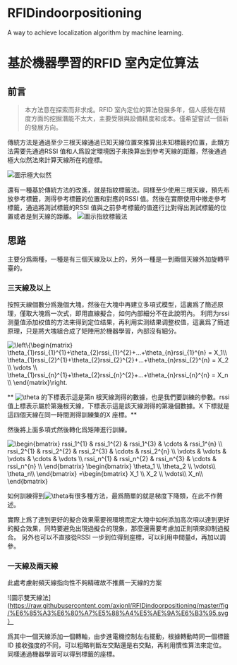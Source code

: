 # RFIDindoorpositioning
A way to achieve localization algorithm by machine learning.


# 基於機器學習的RFID 室內定位算法

## 前言
> 本方法意在探索而非求成。RFID 室內定位的算法發展多年，個人感覺在精度方面的挖掘潛能不太大，主要受限與設備精度和成本。僅希望嘗試一個新的發展方向。

傳統方法是通過至少三根天線通過已知天線位置來推算出未知標籤的位置，此類方法需要先通過RSSI 值和人爲設定環境因子來換算出到參考天線的距離，然後通過極大似然法來計算天線所在的座標。

![圖示極大似然](https://raw.githubusercontent.com/axionl/RFIDindoorpositioning/master/fig/%E6%A5%B5%E5%A4%A7%E4%BC%BC%E7%84%B6%E6%B3%95.svg)

還有一種基於傳統方法的改進，就是指紋標籤法。同樣至少使用三根天線，預先布放參考標籤，測得參考標籤的位置和對應的RSSI 值。然後在實際使用中撤走參考標籤，通過將測試標籤的RSSI 值與之前參考標籤的值進行比對得出測試標籤的位置或者是到天線的距離。
![圖示指紋標籤法](https://raw.githubusercontent.com/axionl/RFIDindoorpositioning/master/fig/%E6%8C%87%E7%B4%8B%E6%A8%99%E7%B1%A4%E6%B3%95.svg)
## 思路
主要分爲兩種，一種是有三個天線及以上的，另外一種是一到兩個天線外加旋轉平臺的。

### 三天線及以上
按照天線個數分爲幾個大塊，然後在大塊中再建立多項式模型，這裏爲了簡述原理，僅取大塊爲一次式，即用直線擬合，如何內部細分不在此說明內。
利用为rssi 测量值添加权值的方法来得到定位结果，再利用实测结果调整权值，這裏爲了簡述原理，只是將大塊組合成了矩陣用於機器學習，內部沒有細分。

<img src="https://latex.codecogs.com/gif.latex?\left\{\begin{matrix}&space;\theta_{1}rssi_{1}^{1}&plus;\theta_{2}rssi_{1}^{2}&plus;...&plus;\theta_{n}rssi_{1}^{n}&space;=&space;X_1\\&space;\theta_{1}rssi_{2}^{1}&plus;\theta_{2}rssi_{2}^{2}&plus;...&plus;\theta_{n}rssi_{2}^{n}&space;=&space;X_2&space;\\&space;\vdots&space;\\&space;\theta_{1}rssi_{n}^{1}&plus;\theta_{2}rssi_{n}^{2}&plus;...&plus;\theta_{n}rssi_{n}^{n}&space;=&space;X_n&space;\\&space;\end{matrix}\right." title="\left\{\begin{matrix} \theta_{1}rssi_{1}^{1}+\theta_{2}rssi_{1}^{2}+...+\theta_{n}rssi_{1}^{n} = X_1\\ \theta_{1}rssi_{2}^{1}+\theta_{2}rssi_{2}^{2}+...+\theta_{n}rssi_{2}^{n} = X_2 \\ \vdots \\ \theta_{1}rssi_{n}^{1}+\theta_{2}rssi_{n}^{2}+...+\theta_{n}rssi_{n}^{n} = X_n \\ \end{matrix}\right." />

** <img src="https://latex.codecogs.com/gif.latex?\theta" title="\theta" /> 的下標表示這是第n 根天線測得的數據，也是我們要訓練的參數。rssi 值上標表示屬於第幾根天線，下標表示這是該天線測得的第幾個數據。X 下標就是這四個天線在同一時間測得訓練集的X 座標。**

然後將上面多項式然後轉化爲矩陣進行訓練。

<img src="https://latex.codecogs.com/gif.latex?\begin{bmatrix}&space;rssi_1^{1}&space;&&space;rssi_1^{2}&space;&&space;rssi_1^{3}&space;&&space;\cdots&space;&&space;rssi_1^{n}&space;\\&space;rssi_2^{1}&space;&&space;rssi_2^{2}&space;&&space;rssi_2^{3}&space;&&space;\cdots&space;&&space;rssi_2^{n}&space;\\&space;\vdots&space;&&space;\vdots&space;&&space;\vdots&space;&&space;\cdots&space;&&space;\vdots&space;\\&space;rssi_n^{1}&space;&&space;rssi_n^{2}&space;&&space;rssi_n^{3}&space;&&space;\cdots&space;&&space;rssi_n^{n}&space;\\&space;\end{bmatrix}&space;\begin{bmatrix}&space;\theta_1&space;\\&space;\theta_2&space;\\&space;\vdots\\&space;\theta_n\\&space;\end{bmatrix}&space;=\begin{bmatrix}&space;X_1&space;\\&space;X_2&space;\\&space;\vdots\\&space;X_n\\&space;\end{bmatrix}" title="\begin{bmatrix} rssi_1^{1} & rssi_1^{2} & rssi_1^{3} & \cdots & rssi_1^{n} \\ rssi_2^{1} & rssi_2^{2} & rssi_2^{3} & \cdots & rssi_2^{n} \\ \vdots & \vdots & \vdots & \cdots & \vdots \\ rssi_n^{1} & rssi_n^{2} & rssi_n^{3} & \cdots & rssi_n^{n} \\ \end{bmatrix} \begin{bmatrix} \theta_1 \\ \theta_2 \\ \vdots\\ \theta_n\\ \end{bmatrix} =\begin{bmatrix} X_1 \\ X_2 \\ \vdots\\ X_n\\ \end{bmatrix}" />

如何訓練得到<img src="https://latex.codecogs.com/gif.latex?\theta" title="\theta" />有很多種方法，最爲簡單的就是梯度下降類，在此不作贅述。

實際上爲了達到更好的擬合效果需要視環境而定大塊中如何添加高次項以達到更好的擬合效果，同時要避免出現過擬合的現象，那麼還需要考慮加正則項來抑制過擬合。
另外也可以不直接從RSSI 一步到位得到座標，可以利用中間量d，再加以調參。

### 一天線及兩天線
此處考慮射頻天線指向性不夠精確故不推薦一天線的方案

![圖示雙天線法](https://raw.githubusercontent.com/axionl/RFIDindoorpositioning/master/fig/%E6%85%A3%E6%80%A7%E5%88%A4%E5%AE%9A%E6%B3%95.svg）

爲其中一個天線添加一個轉軸，由步進電機控制左右擺動，根據轉動時同一個標籤ID 接收強度的不同，可以粗略判斷左交點還是右交點，再利用慣性算法來定位。同樣通過機器學習可以得到標籤的座標。
